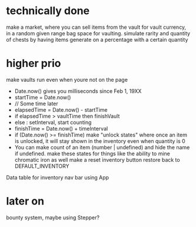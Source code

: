 # technically done
make a market, where you can sell items from the vault for vault currency, in a random given range
bag space for vaulting. simulate rarity and quantity of chests by having items generate on a percentage with a certain quantity

# higher prio
make vaults run even when youre not on the page
  - Date.now() gives you milliseconds since Feb 1, 19XX
  - startTime = Date.now()
  - // Some time later
  - elapsedTime = Date.now() - startTime
  - if elapsedTime > vaultTime then finishVault
  - else : setInterval, start counting 
  - finishTime = Date.now() + timeInterval
  - if (Date.now() >= finishTime)
make "unlock states" where once an item is unlocked, it will stay shown in the inventory even when quantity is 0
  - You can make count of an item (number | undefined) and hide the name if undefined. 
make these states for things like the ability to mine chromatic iron as well
make a reset inventory button restore back to DEFAULT_INVENTORY
  
Data table for inventory
nav bar using App 



# later on
bounty system, maybe using Stepper?